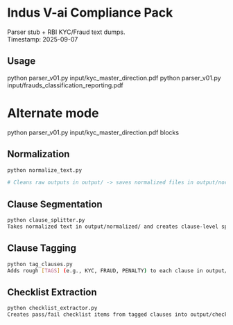 # Indus V-ai Compliance Pack  
Parser stub + RBI KYC/Fraud text dumps.  
Timestamp: 2025-09-07
## Usage

python parser_v01.py input/kyc_master_direction.pdf
python parser_v01.py input/frauds_classification_reporting.pdf

# Alternate mode
python parser_v01.py input/kyc_master_direction.pdf blocks

## Normalization

```bash
python normalize_text.py

# Cleans raw outputs in output/ -> saves normalized files in output/normalized/
```

## Clause Segmentation
```bash
python clause_splitter.py
Takes normalized text in output/normalized/ and creates clause-level splits in output/clauses/.
```

## Clause Tagging
```bash
python tag_clauses.py
Adds rough [TAGS] (e.g., KYC, FRAUD, PENALTY) to each clause in output/tagged/.
```
## Checklist Extraction
```bash
python checklist_extractor.py
Creates pass/fail checklist items from tagged clauses into output/checklists/.
```
